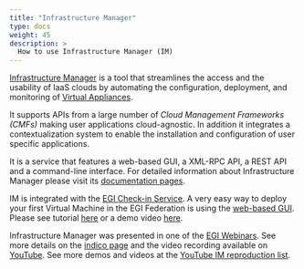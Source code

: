 ```yaml
---
title: "Infrastructure Manager"
type: docs
weight: 45
description: >
  How to use Infrastructure Manager (IM)
---
```


[Infrastructure Manager](https://www.grycap.upv.es/im) is a tool that
streamlines the access and the usability of IaaS clouds by automating the
configuration, deployment, and monitoring of [Virtual Appliances](../vmi).

It supports APIs from a large number of _Cloud Management Frameworks (CMFs)_
making user applications cloud-agnostic. In addition it integrates a
contextualization system to enable the installation and configuration of user
specific applications.

It is a service that features a web-based GUI, a XML-RPC API, a REST API and a
command-line interface. For detailed information about Infrastructure Manager
please visit its [documentation pages](https://imdocs.readthedocs.io).

IM is integrated with the [EGI Check-in Service](../check-in). A very easy
way to deploy your first Virtual Machine in the EGI Federation is using the
[web-based GUI](https://appsgrycap.i3m.upv.es:31443/im-dashboard/). Please see
tutorial [here](https://imdocs.readthedocs.io/en/latest/dashboard.html#usage) or
a demo video [here](https://youtu.be/vmtzGOZxiUg).

Infrastructure Manager was presented in one of the
[EGI Webinars](https://www.egi.eu/webinars/). See more details on the
[indico page](https://indico.egi.eu/event/5495/) and the video recording
available on [YouTube](https://youtu.be/Q9VsYjI1mD4). See more demos and
videos at the [YouTube IM reproduction list](https://youtube.com/playlist?list=PLgPH186Qwh_37AMhEruhVKZSfoYpHkrUp).
